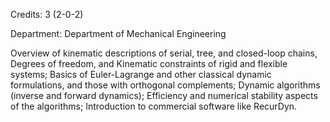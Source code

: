 Credits: 3 (2-0-2)

Department: Department of Mechanical Engineering

Overview of kinematic descriptions of serial, tree, and closed-loop chains, Degrees of freedom, and Kinematic constraints of rigid and flexible systems; Basics of Euler-Lagrange and other classical dynamic formulations, and those with orthogonal complements; Dynamic algorithms (inverse and forward dynamics); Efficiency and numerical stability aspects of the algorithms; Introduction to commercial software like RecurDyn.
